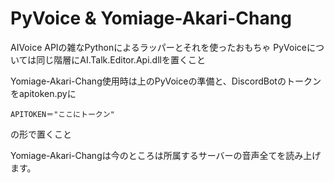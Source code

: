 # PyVoice & Yomiage-Akari-Chang

AIVoice APIの雑なPythonによるラッパーとそれを使ったおもちゃ
PyVoiceについては同じ階層にAI.Talk.Editor.Api.dllを置くこと

Yomiage-Akari-Chang使用時は上のPyVoiceの準備と、DiscordBotのトークンをapitoken.pyに

```
APITOKEN＝"ここにトークン"
```
の形で置くこと

Yomiage-Akari-Changは今のところは所属するサーバーの音声全てを読み上げます。
